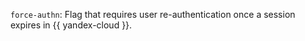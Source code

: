 `force-authn`: Flag that requires user re-authentication once a session expires in {{ yandex-cloud }}.